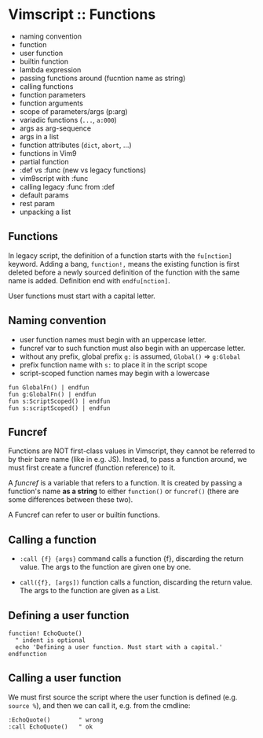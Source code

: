 # Vimscript :: Functions

- naming convention
- function
- user function
- builtin function
- lambda expression
- passing functions around (fucntion name as string)
- calling functions
- function parameters
- function arguments
- scope of parameters/args (p:arg)
- variadic functions (`...`, `a:000`)
- args as arg-sequence
- args in a list
- function attributes (`dict`, `abort`, ...)
- functions in Vim9
- partial function
- :def vs :func (new vs legacy functions)
- vim9script with :func
- calling legacy :func from :def
- default params
- rest param
- unpacking a list



## Functions

In legacy script, the definition of a function starts with the `fu[nction]` keyword. Adding a bang, `function!,` means the existing function is first deleted before a newly sourced definition of the function with the same name is added. Definition end with `endfu[nction]`.

User functions must start with a capital letter.

## Naming convention

- user function names must begin with an uppercase letter.
- funcref var to such function must also begin with an uppercase letter.
- without any prefix, global prefix `g:` is assumed, `Global()` => `g:Global`
- prefix function name with `s:` to place it in the script scope
- script-scoped function names may begin with a lowercase

```vim
fun GlobalFn() | endfun
fun g:GlobalFn() | endfun
fun s:ScriptScoped() | endfun
fun s:scriptScoped() | endfun
```


## Funcref

Functions are NOT first-class values in Vimscript, they cannot be referred to by their bare name (like in e.g. JS). Instead, to pass a function around, we must first create a funcref (function reference) to it.

A *funcref* is a variable that refers to a function. It is created by passing a function's name **as a string** to either `function()` or `funcref()` (there are some differences between these two).

A Funcref can refer to user or builtin functions.



## Calling a function


- `:call {f} {args}` command calls a function {f}, discarding the return value. The args to the function are given one by one.

- `call({f}, [args])` function calls a function, discarding the return value. The args to the function are given as a List.

## Defining a user function

```vim
function! EchoQuote()
  " indent is optional
  echo 'Defining a user function. Must start with a capital.'
endfunction
```

## Calling a user function

We must first source the script where the user function is defined (e.g. `source %`), and then we can call it, e.g. from the cmdline:

```vim
:EchoQuote()        " wrong
:call EchoQuote()   " ok
```
